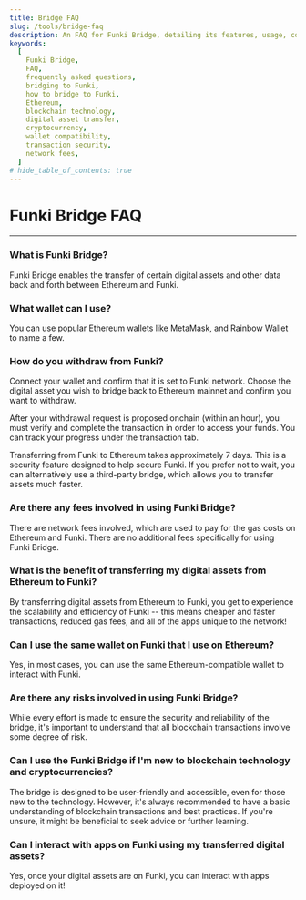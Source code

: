 ```yaml
---
title: Bridge FAQ
slug: /tools/bridge-faq
description: An FAQ for Funki Bridge, detailing its features, usage, compatibility with Ethereum wallets, transaction processes, fees, benefits, risks, and guidelines for new users.
keywords:
  [
    Funki Bridge,
    FAQ,
    frequently asked questions,
    bridging to Funki,
    how to bridge to Funki,
    Ethereum,
    blockchain technology,
    digital asset transfer,
    cryptocurrency,
    wallet compatibility,
    transaction security,
    network fees,
  ]
# hide_table_of_contents: true
---
```


# Funki Bridge FAQ

---

### What is Funki Bridge?

Funki Bridge enables the transfer of certain digital assets and other data back and forth between Ethereum and Funki.

### What wallet can I use?

You can use popular Ethereum wallets like MetaMask, and Rainbow Wallet to name a few.

<!-- ### What if I have a question, issue or problem?

The [Funki Discord](https://discord.com/invite/playSIPHER) community is available around the clock for general questions, assistance and support! Depending on your issue, you can create a support ticket in the `#general-support` or `#developer-support` channels. -->

### How do you withdraw from Funki?

Connect your wallet and confirm that it is set to Funki network. Choose the digital asset you wish to bridge back to Ethereum mainnet and confirm you want to withdraw.

After your withdrawal request is proposed onchain (within an hour), you must verify and complete the transaction in order to access your funds. You can track your progress under the transaction tab.

Transferring from Funki to Ethereum takes approximately 7 days. This is a security feature designed to help secure Funki. If you prefer not to wait, you can alternatively use a third-party bridge, which allows you to transfer assets much faster.

### Are there any fees involved in using Funki Bridge?

There are network fees involved, which are used to pay for the gas costs on Ethereum and Funki. There are no additional fees specifically for using Funki Bridge.

### What is the benefit of transferring my digital assets from Ethereum to Funki?

By transferring digital assets from Ethereum to Funki, you get to experience the scalability and efficiency of Funki -- this means cheaper and faster transactions, reduced gas fees, and all of the apps unique to the network!

### Can I use the same wallet on Funki that I use on Ethereum?

Yes, in most cases, you can use the same Ethereum-compatible wallet to interact with Funki.

### Are there any risks involved in using Funki Bridge?

While every effort is made to ensure the security and reliability of the bridge, it's important to understand that all blockchain transactions involve some degree of risk.

### Can I use the Funki Bridge if I'm new to blockchain technology and cryptocurrencies?

The bridge is designed to be user-friendly and accessible, even for those new to the technology. However, it's always recommended to have a basic understanding of blockchain transactions and best practices. If you're unsure, it might be beneficial to seek advice or further learning.

### Can I interact with apps on Funki using my transferred digital assets?

Yes, once your digital assets are on Funki, you can interact with apps deployed on it!
